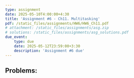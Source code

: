 ```yaml
---
type: assignment
date: 2025-05-10T4:00:00+4:30
title: 'Assignment #6 - Ch11. Multitasking'
pdf: /static_files/assignments/HW6/HW6_Ch11.pdf
# attachment: /static_files/assignments/asg.zip
# solutions: /static_files/assignments/asg_solutions.pdf
due_event: 
    type: due
    date: 2025-05-12T23:59:00+3:30
    description: 'Assignment #6 due'
---
```


## Problems:

